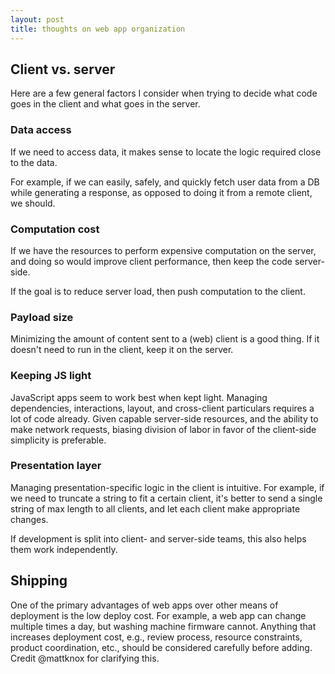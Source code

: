 ```yaml
---
layout: post
title: thoughts on web app organization
---
```


## Client vs. server

Here are a few general factors I consider when trying to decide what code goes in the client and what goes in the server.

### Data access

If we need to access data, it makes sense to locate the logic required close to the data.

For example, if we can easily, safely, and quickly fetch user data from a DB while generating a response, as opposed to doing it from a remote client, we should.

### Computation cost

If we have the resources to perform expensive computation on the server, and doing so would improve client performance, then keep the code server-side.

If the goal is to reduce server load, then push computation to the client.

### Payload size

Minimizing the amount of content sent to a (web) client is a good thing. If it doesn't need to run in the client, keep it on the server.

### Keeping JS light

JavaScript apps seem to work best when kept light. Managing dependencies, interactions, layout, and cross-client particulars requires a lot of code already. Given capable server-side resources, and the ability to make network requests, biasing division of labor in favor of the client-side simplicity is preferable.

### Presentation layer

Managing presentation-specific logic in the client is intuitive. For example, if we need to truncate a string to fit a certain client, it's better to send a single string of max length to all clients, and let each client make appropriate changes.

If development is split into client- and server-side teams, this also helps them work independently.

## Shipping

One of the primary advantages of web apps over other means of deployment is the low deploy cost. For example, a web app can change multiple times a day, but washing machine firmware cannot. Anything that increases deployment cost, e.g., review process, resource constraints, product coordination, etc., should be considered carefully before adding. Credit @mattknox for clarifying this.


